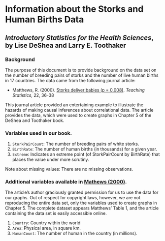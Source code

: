 Information about the Storks and Human Births Data
================
## *Introductory Statistics for the Health Sciences*, by Lise DeShea and Larry E. Toothaker

### Background
The purpose of this document is to provide background on the data set on the number of breeding pairs of storks and the number of live human births in 17 countries.  The data came from the following journal article:

 * Matthews, R. (2000).  [Storks deliver babies (p = 0.008)](http://onlinelibrary.wiley.com/doi/10.1111/1467-9639.00013/abstract).  *Teaching Statistics*, 22, 36-38

This journal article provided an entertaining example to illustrate the hazards of making causal inferences about correlational data.  The article provides the data, which were used to create graphs in Chapter 5 of the DeShea and Toothaker book.

### Variables used in our book.
 1. `StorkPairCount`: The number of breeding pairs of white storks.
 2. `BirthRate`: The number of human births (in thousands) for a given year.
 3. `Extreme`:  Indicates an extreme point (of StorkPairCount by BirthRate) that places the value under more scrutiny.

Note about missing values: There are no missing observations.
 
### Additional variables available in [Mathews (2000)](http://onlinelibrary.wiley.com/doi/10.1111/1467-9639.00013/abstract).
The article’s author graciously granted permission for us to use the data for our graphs.  Out of respect for copyright laws, however, we are not reproducing the entire data set, only the variables used to create graphs in Chapter 5.  The complete dataset appears Matthews’ Table 1, and the article containing the data set is easily accessible online.

 1. `Country`: Country within the world
 2. `Area`:  Physical area, in square km.
 3. `HumanCount`: The number of human in the country (in millions).

